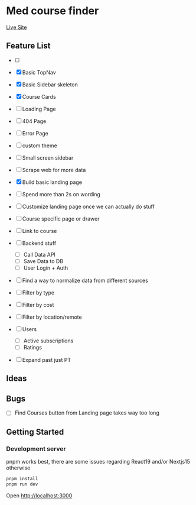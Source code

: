 # Med course finder

[Live Site](https://med-courses.vercel.app/)

## Feature List

- [ ]
- [x] Basic TopNav
- [x] Basic Sidebar skeleton
- [x] Course Cards
- [ ] Loading Page
- [ ] 404 Page
- [ ] Error Page
- [ ] custom theme
- [ ] Small screen sidebar
- [ ] Scrape web for more data
- [x] Build basic landing page
- [ ] Spend more than 2s on wording
- [ ] Customize landing page once we can actually do stuff
- [ ] Course specific page or drawer
- [ ] Link to course
- [ ] Backend stuff

  - [ ] Call Data API
  - [ ] Save Data to DB
  - [ ] User Login + Auth

- [ ] Find a way to normalize data from different sources
- [ ] Filter by type
- [ ] Filter by cost
- [ ] Filter by location/remote
- [ ] Users
  - [ ] Active subscriptions
  - [ ] Ratings
- [ ] Expand past just PT

## Ideas

## Bugs

- [ ] Find Courses button from Landing page takes way too long

## Getting Started

### Development server

pnpm works best, there are some issues regarding React19 and/or Nextjs15 otherwise

```bash
pnpm install
pnpm run dev
```

Open [http://localhost:3000](http://localhost:3000)
